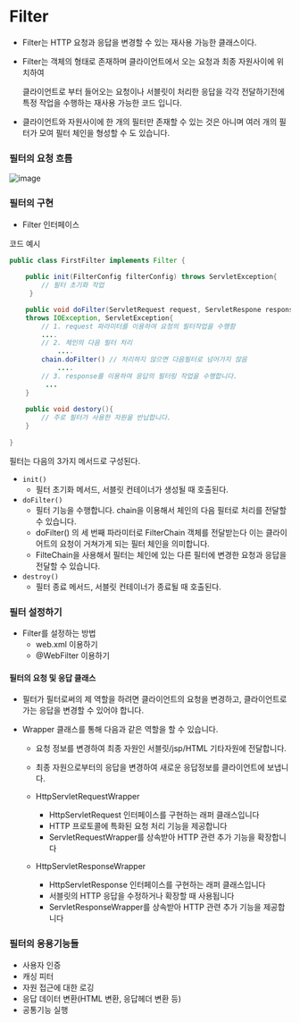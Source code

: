 # Filter

- Filter는 HTTP 요청과 응답을 변경할 수 있는 재사용 가능한 클래스이다. 

- Filter는 객체의 형태로 존재하며 클라이언트에서 오는 요청과 최종 자원사이에 위치하여 

  클라이언트로 부터 들어오는 요청이나 서블릿이 처리한 응답을 각각 전달하기전에 특정 작업을 수행하는 재사용 가능한 코드 입니다.

- 클라이언트와 자원사이에 한 개의 필터만 존재할 수 있는 것은 아니며 여러 개의 필터가 모여 필터 체인을 형성할 수 도 있습니다.



### 필터의 요청 흐름

![image](https://github.com/user-attachments/assets/257604f2-d367-46d6-8e96-766bb12aa0ca)


### 필터의 구현

- Filter 인터페이스

  

코드 예시

``` java
public class FirstFilter implements Filter {
	
    public init(FilterConfig filterConfig) throws ServletException{
        // 필터 초기화 작업
     }

    public void doFilter(ServletRequest request, ServletRespone response,FilterChain chain)
    throws IOException, ServletException{
        // 1. request 파라미터를 이용하여 요청의 필터작업을 수행함
        ....
        // 2. 체인의 다음 필터 처리
            ....
        chain.doFilter() // 처리하지 않으면 다음필터로 넘어가지 않음
            ....
        // 3. response를 이용하여 응답의 필터링 작업을 수행합니다.
         ...
    }
    
    public void destory(){
        // 주로 필터가 사용한 자원을 반납합니다.
    }
    
}
```

필터는 다음의 3가지 메서드로 구성된다.

- `init()` 
  - 필터 초기화 메서드, 서블릿 컨테이너가 생성될 때 호출된다.
- `doFilter()` 
  - 필터 기능을 수행합니다. chain을 이용해서 체인의 다음 필터로 처리를 전달할 수 있습니다.
  - doFilter() 의 세 번째 파라미터로 FilterChain 객체를 전달받는다 이는 클라이어트의 요청이 거쳐가게 되는 필터 체인을 의미합니다.
  - FilteChain을 사용해서 필터는 체인에 있는 다른 필터에 변경한 요청과 응답을 전달할 수 있습니다.
- `destroy()` 
  - 필터 종료 메서드, 서블릿 컨테이너가 종료될 때 호출된다.





### 필터 설정하기

- Filter를 설정하는 방법
  - web.xml 이용하기
  - @WebFilter 이용하기 



#### 필터의 요청 및 응답 클래스

- 필터가 필터로써의 제 역할을 하려면 클라이언트의 요청을 변경하고, 클라이언트로 가는 응답을 변경할 수 있어야 합니다.

- Wrapper 클래스를 통해 다음과 같은 역할을 할 수 있습니다.

  - 요청 정보를 변경하여 최종 자원인 서블릿/jsp/HTML 기타자원에 전달합니다.

  - 최종 자원으로부터의 응답을 변경하여 새로운 응답정보를 클라이언트에 보냅니다.

  

  - HttpServletRequestWrapper
    - HttpServletRequest 인터페이스를 구현하는 래퍼 클래스입니다
    - HTTP 프로토콜에 특화된 요청 처리 기능을 제공합니다
    - ServletRequestWrapper를 상속받아 HTTP 관련 추가 기능을 확장합니다

  

  - HttpServletResponseWrapper
    - HttpServletResponse 인터페이스를 구현하는 래퍼 클래스입니다
    - 서블릿의 HTTP 응답을 수정하거나 확장할 때 사용됩니다
    - ServletResponseWrapper를 상속받아 HTTP 관련 추가 기능을 제공합니다



### 필터의 응용기능들

- 사용자 인증 
- 캐싱 피터
- 자원 접근에 대한 로깅
- 응답 데이터 변환(HTML 변환, 응답헤더 변환 등)
- 공통기능 실행

































